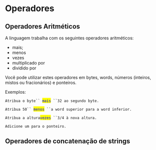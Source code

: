 # Operadores

## Operadores Aritméticos

A linguagem trabalha com os seguintes operadores aritméticos:

* mais;
* menos
* vezes
* multiplicado por
* dividido por

Você pode utilizar estes operadores em bytes, words, números (inteiros, mistos ou fracionários) e ponteiros.

Exemplos:

`Atribua o byte`` `<mark style="color:blue;">`mais`</mark>` ``32 ao segundo byte.`

`Atribua 50`` `<mark style="color:blue;">`menos`</mark>` ``a word superior para a word inferior.`

`Atribua a altura`<mark style="color:blue;">`vezes`</mark>` ``3/4 à nova altura.`

`Adicione um para o ponteiro.`

## Operadores de concatenação de strings

